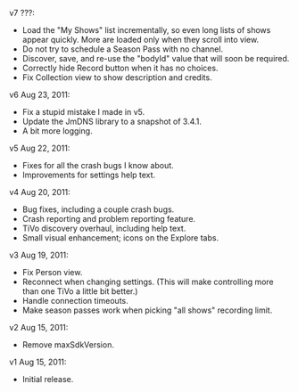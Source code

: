 v7 ???:

* Load the "My Shows" list incrementally, so even long lists of shows appear
  quickly.  More are loaded only when they scroll into view.
* Do not try to schedule a Season Pass with no channel.
* Discover, save, and re-use the "bodyId" value that will soon be required.
* Correctly hide Record button when it has no choices.
* Fix Collection view to show description and credits.

v6 Aug 23, 2011:

* Fix a stupid mistake I made in v5.
* Update the JmDNS library to a snapshot of 3.4.1.
* A bit more logging.

v5 Aug 22, 2011:

* Fixes for all the crash bugs I know about.
* Improvements for settings help text.

v4 Aug 20, 2011:

* Bug fixes, including a couple crash bugs.
* Crash reporting and problem reporting feature.
* TiVo discovery overhaul, including help text.
* Small visual enhancement; icons on the Explore tabs.

v3 Aug 19, 2011:

* Fix Person view.
* Reconnect when changing settings.  (This will make controlling more than one TiVo a little bit better.)
* Handle connection timeouts.
* Make season passes work when picking "all shows" recording limit.

v2 Aug 15, 2011:

* Remove maxSdkVersion.

v1 Aug 15, 2011:

* Initial release.

